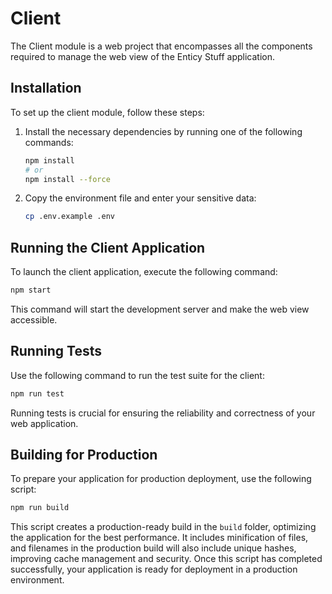 # Client

The Client module is a web project that encompasses all the components required to manage the web view of the Enticy Stuff application.

## Installation

To set up the client module, follow these steps:

1. Install the necessary dependencies by running one of the following commands:

    ```bash
    npm install
    # or
    npm install --force
    ```

2. Copy the environment file and enter your sensitive data:

    ```bash
    cp .env.example .env
    ```

## Running the Client Application

To launch the client application, execute the following command:

```bash
npm start
```

This command will start the development server and make the web view accessible.

## Running Tests

Use the following command to run the test suite for the client:

```bash
npm run test
```

Running tests is crucial for ensuring the reliability and correctness of your web application.

## Building for Production

To prepare your application for production deployment, use the following script:

```bash
npm run build
```

This script creates a production-ready build in the `build` folder, optimizing the application for the best performance. It includes minification of files, and filenames in the production build will also include unique hashes, improving cache management and security. Once this script has completed successfully, your application is ready for deployment in a production environment.
